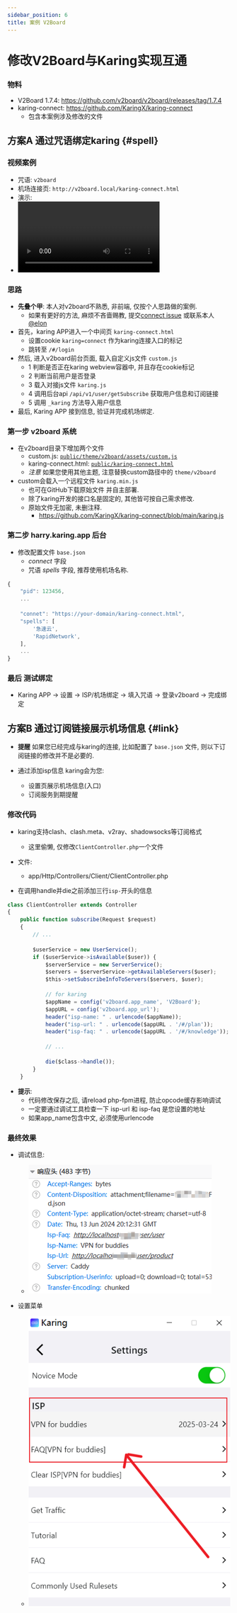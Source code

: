 ```yaml
---
sidebar_position: 6
title: 案例 V2Board
---
```


# 修改V2Board与Karing实现互通

### 物料
- V2Board 1.7.4: https://github.com/v2board/v2board/releases/tag/1.7.4
- karing-connect: https://github.com/KaringX/karing-connect
  - 包含本案例涉及修改的文件

## 方案A 通过咒语绑定karing {#spell}
### 视频案例
- 咒语: `v2board`
- 机场连接页: `http://v2board.local/karing-connect.html`
- 演示:
-
  <video controls width="320">
    <source src="/videos/v2board-1.mp4" type="video/mp4" />
    您的浏览器不支持 HTML5 视频。
  </video>


### 思路
- **先叠个甲**: 本人对v2board不熟悉, 非前端, 仅按个人思路做的案例.
  - 如果有更好的方法, 麻烦不吝啬赐教, 提交[connect issue](https://github.com/KaringX/karing-connect/issues) 或联系本人[@elon](https://t.me/ElonWang)
- 首先，karing APP进入一个中间页 `karing-connect.html`
  - 设置cookie `karing=connect` 作为karing连接入口的标记
  - 跳转至 `/#/login`
- 然后, 进入v2board前台页面, 载入自定义js文件 `custom.js`
  - 1 判断是否正在karing webview容器中, 并且存在cookie标记
  - 2 判断当前用户是否登录
  - 3 载入对接js文件 `karing.js`
  - 4 调用后台api `/api/v1/user/getSubscribe` 获取用户信息和订阅链接
  - 5 调用 `_karing` 方法导入用户信息
- 最后, Karing APP 接到信息, 验证并完成机场绑定.


### 第一步 v2board 系统
- 在v2board目录下增加两个文件
	- custom.js: [`public/theme/v2board/assets/custom.js`](https://github.com/KaringX/karing-connect/blob/main/v2board/custom.js)
	- karing-connect.html:  [`public/karing-connect.html`](https://github.com/KaringX/karing-connect/blob/main/v2board/karing-connect.html)
	- *注意* 如果您使用其他主题, 注意替换custom路径中的 `theme/v2board`
- custom会载入一个远程文件 `karing.min.js`
  - 也可在GitHub下载原始文件 并自主部署.
  - 除了karing开发的接口名是固定的, 其他皆可按自己需求修改.
  - 原始文件无加密, 未删注释.
    - https://github.com/KaringX/karing-connect/blob/main/karing.js

### 第二步 harry.karing.app 后台
- 修改配置文件 `base.json`
    - *connect* 字段
    - 咒语 *spells* 字段, 推荐使用机场名称.
```js
{
    "pid": 123456,
	...

	"connet": "https://your-domain/karing-connect.html",
    "spells": [
        '急速云',
        'RapidNetwork',
    ],
    ...
}
```

### 最后 测试绑定
- Karing APP -> 设置 -> ISP/机场绑定 -> 填入咒语 -> 登录v2board -> 完成绑定


## 方案B 通过订阅链接展示机场信息 {#link}
- **提醒** 如果您已经完成与karing的连接, 比如配置了 `base.json` 文件, 则以下订阅链接的修改并不是必要的.

- 通过添加isp信息 karing会为您:
  - 设置页展示机场信息(入口)
  - 订阅服务到期提醒


### 修改代码
- karing支持clash、clash.meta、v2ray、shadowsocks等订阅格式
  - 这里偷懒, 仅修改`ClientController.php`一个文件

- 文件:
  - app/Http/Controllers/Client/ClientController.php

- 在调用handle并die之前添加三行`isp-`开头的信息

```jsx title="app/Http/Controllers/Client/ClientController.php"
class ClientController extends Controller
{
    public function subscribe(Request $request)
    {
        // ...

        $userService = new UserService();
        if ($userService->isAvailable($user)) {
            $serverService = new ServerService();
            $servers = $serverService->getAvailableServers($user);
            $this->setSubscribeInfoToServers($servers, $user);

            // for karing
            $appName = config('v2board.app_name', 'V2Board');
            $appURL = config('v2board.app_url');
            header("isp-name: " . urlencode($appName));
            header("isp-url: " . urlencode($appURL . '/#/plan'));
            header("isp-faq: " . urlencode($appURL . '/#/knowledge'));

            // ...

            die($class->handle());
        }
    }

```

- **提示**:
  - 代码修改保存之后, 请reload php-fpm进程, 防止opcode缓存影响调试
  - 一定要通过调试工具检查一下 isp-url 和 isp-faq 是您设置的地址
  - 如果app_name包含中文, 必须使用urlencode

### 最终效果
- 调试信息:
  - ![debug](./img/cpr-3.png)

- 设置菜单
  - ![menu](./img/cpr-1.png)

